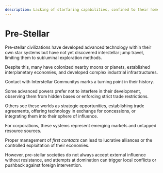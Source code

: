 ```yaml
---
description: Lacking of starfaring capabilities, confined to their homeworld starsystem.
---
```


# Pre-Stellar

Pre-stellar civilizations have developed advanced technology within their own star systems but have not yet discovered interstellar jump travel, limiting them to subluminal exploration methods.

Despite this, many have colonized nearby moons or planets, established interplanetary economies, and developed complex industrial infrastructures.

Contact with Interstellar Communitys marks a turning point in their history.

Some advanced powers prefer not to interfere in their development, observing them from hidden bases or enforcing strict trade restrictions.

Others see these worlds as strategic opportunities, establishing trade agreements, offering technology in exchange for concessions, or integrating them into their sphere of influence.

For corporations, these systems represent emerging markets and untapped resource sources.

Proper management of _first contacts_ can lead to lucrative alliances or the controlled exploitation of their economies.

However, pre-stellar societies do not always accept external influence without resistance, and attempts at domination can trigger local conflicts or pushback against foreign intervention.